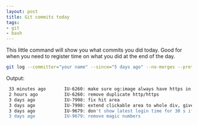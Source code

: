 ```yaml
---
layout: post
title: Git commits today
tags:
- git
- bash
---
```


This little command will show you what commits you did today. Good for when you need to register time on what you did at the end of the day.

```bash
git log --committer="your name" --since="5 days ago" --no-merges --pretty=format:"%<(20) %ar %s"
```

Output:
```bash
 33 minutes ago       IU-6260: make sure og:image always have https in prod
 2 hours ago          IU-6260: remove duplicate http/https
 3 days ago           IU-7998: fix hit area
 3 days ago           IU-7998: extend clickable area to whole div, give link pointer on hover
 3 days ago           IU-9679: don't show latest login time for 30 s if user closed the notification
 3 days ago           IU-9679: remove magic numbers
```
